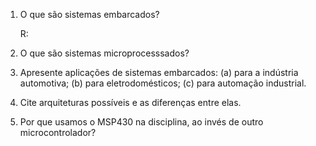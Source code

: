 1) O que são sistemas embarcados?

    R:

2) O que são sistemas microprocesssados?

3) Apresente aplicações de sistemas embarcados: (a) para a indústria automotiva; (b) para eletrodomésticos; (c) para automação industrial.

4) Cite arquiteturas possíveis e as diferenças entre elas.

5) Por que usamos o MSP430 na disciplina, ao invés de outro microcontrolador?
